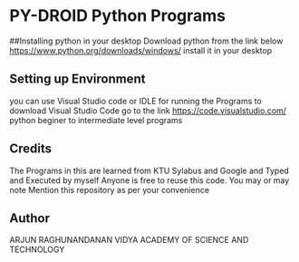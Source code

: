 # PY-DROID  Python Programs

##Installing python in your desktop
Download python from the link below
https://www.python.org/downloads/windows/
install it in your desktop 

## Setting up Environment
you can use Visual Studio code or IDLE for running the Programs 
to download Visual Studio Code go to the link
https://code.visualstudio.com/
python beginer to intermediate level programs

## Credits
The Programs in this are learned from KTU Sylabus and Google and Typed and Executed by myself 
Anyone is free to reuse this code.
You may or may note Mention this repository as per your convenience

## Author
ARJUN RAGHUNANDANAN
VIDYA ACADEMY OF SCIENCE AND TECHNOLOGY
